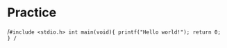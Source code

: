 # Practice
/`#include <stdio.h>
  int main(void){
    printf("Hello world!");
    return 0;
   }
   /`
